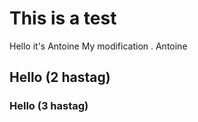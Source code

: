 # This is a test
Hello it's Antoine
My modification . Antoine
## Hello (2 hastag) 
### Hello (3 hastag)

